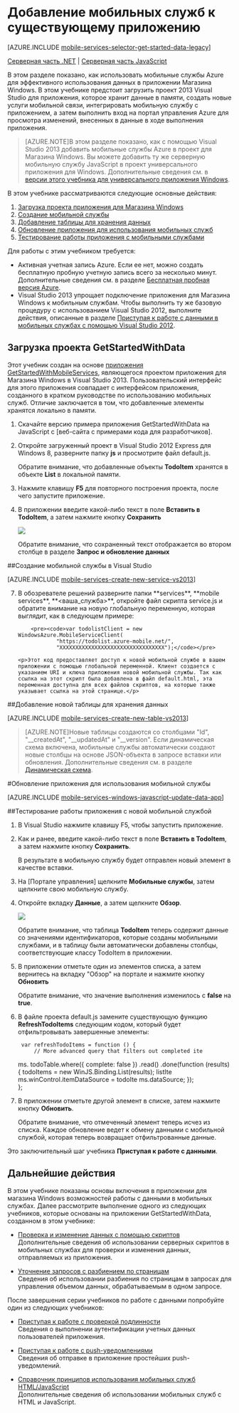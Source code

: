 ﻿<properties 
	pageTitle="Начало работы с данными (магазин Windows JavaScript) | Центр разработчиков для мобильных устройств" 
	description="Узнайте, как приступить к работе с мобильными службами, чтобы использовать данные в приложении JavaScript магазина Windows." 
	services="mobile-services" 
	documentationCenter="windows" 
	authors="ggailey777" 
	manager="dwrede" 
	editor=""/>	

<tags 
	ms.service="mobile-services" 
	ms.workload="mobile" 
	ms.tgt_pltfrm="mobile-windows-store" 
	ms.devlang="javascript" 
	ms.topic="article" 
	ms.date="09/19/2014" 
	ms.author="glenga"/>


# Добавление мобильных служб к существующему приложению

[AZURE.INCLUDE [mobile-services-selector-get-started-data-legacy](../includes/mobile-services-selector-get-started-data-legacy.md)]

<div class="dev-center-tutorial-subselector">
	<a href="/ru-ru/documentation/articles/mobile-services-dotnet-backend-windows-store-javascript-get-started-data/" title=".NET backend">Серверная часть .NET</a> | 
	<a href="/ru-ru/documentation/articles/mobile-services-windows-store-javascript-get-started-data/" title="JavaScript backend" class="current">Серверная часть JavaScript</a>
</div>


В этом разделе показано, как использовать мобильные службы Azure для эффективного использования данных в приложении Магазина Windows. В этом учебнике предстоит загрузить проект 2013 Visual Studio для приложения, которое хранит данные в памяти, создать новые услуги мобильной связи, интегрировать мобильную службу с приложением, а затем выполнить вход на портал управления Azure для просмотра изменений, внесенных в данные в ходе выполнения приложения.

>[AZURE.NOTE]В этом разделе показано, как с помощью Visual Studio 2013 добавить мобильные службы Azure в проект для Магазина Windows. Вы можете добавить ту же серверную мобильную службу JavaScript в проект универсального приложения для Windows. Дополнительные сведения см. в [версии этого учебника для универсального приложения Windows](/ru-ru/documentation/articles/mobile-services-javascript-backend-windows-universal-javascript-get-started-data).

В этом учебнике рассматриваются следующие основные действия:

1. [Загрузка проекта приложения для Магазина Windows][Получение приложения для Магазина Windows] 
2. [Создание мобильной службы]
3. [Добавление таблицы для хранения данных]
4. [Обновление приложения для использования мобильных служб]
5. [Тестирование работы приложения с мобильными службами]

Для работы с этим учебником требуется:

* Активная учетная запись Azure. Если ее нет, можно создать бесплатную пробную учетную запись всего за несколько минут. Дополнительные сведения см. в разделе [Бесплатная пробная версия Azure](http://azure.microsoft.com/pricing/free-trial/?WT.mc_id=A0E0E5C02&amp;returnurl=http%3A%2F%2Fazure.microsoft.com%2Fru-ru%2Fdocumentation%2Farticles%2Fmobile-services-windows-store-javascript-get-started-data%2F).
* Visual Studio 2013 упрощает подключение приложения для Магазина Windows к мобильным службам. Чтобы выполнить ту же базовую процедуру с использованием Visual Studio 2012, выполните действия, описанные в разделе <a href="/ru-ru/documentation/articles/mobile-services-windows-store-javascript-get-started-data-vs2012">Приступая к работе с данными в мобильных службах с помощью Visual Studio 2012</a>. 

<h2><a name="download-app"></a>Загрузка проекта GetStartedWithData</h2>

Этот учебник создан на основе [приложения GetStartedWithMobileServices][Веб-сайт с примерами кода для разработчиков], являющегося проектом приложения для Магазина Windows в Visual Studio 2013. Пользовательский интерфейс для этого приложения совпадает с интерфейсом приложения, созданного в кратком руководстве по использованию мобильных служб. Отличие заключается в том, что добавленные элементы хранятся локально в памяти.  

1. Скачайте версию примера приложения GetStartedWithData на JavaScript с [веб-сайта с примерами кода для разработчиков]. 

2. Откройте загруженный проект в Visual Studio 2012 Express для Windows 8, разверните папку **js** и просмотрите файл default.js.

   	Обратите внимание, что добавленные объекты **TodoItem** хранятся в объекте **List** в локальной памяти.

3. Нажмите клавишу **F5** для повторного построения проекта, после чего запустите приложение.

4. В приложении введите какой-либо текст в поле **Вставить в TodoItem**, а затем нажмите кнопку **Сохранить**

   	![][0]  

   	Обратите внимание, что сохраненный текст отображается во втором столбце в разделе **Запрос и обновление данных**

##<a name="create-service"></a>Создание мобильной службы в Visual Studio

[AZURE.INCLUDE [mobile-services-create-new-service-vs2013](../includes/mobile-services-create-new-service-vs2013.md)]

<ol start="7">
<li><p>В обозревателе решений разверните папки **services**, **mobile services**, **&lt;ваша_служба&gt;**, откройте файл скрипта service.js и обратите внимание на новую глобальную переменную, которая выглядит, как в следующем примере:</p> 

		<pre><code>var todolistClient = new WindowsAzure.MobileServiceClient(
                "https://todolist.azure-mobile.net/",
		        "XXXXXXXXXXXXXXXXXXXXXXXXXXXXXXXXX");</code></pre>

	<p>Этот код предоставляет доступ к новой мобильной службе в вашем приложении с помощью глобальной переменной. Клиент создается с указанием URI и ключа приложения новой мобильной службы. Так как ссылка на этот скрипт была добавлена в файл default.html, эта переменная доступна для всех файлов скриптов, на которые также указывает ссылка на этой странице.</p>
</li>
</ol>

##<a name="add-table"></a>Добавление новой таблицы для хранения данных

[AZURE.INCLUDE [mobile-services-create-new-table-vs2013](../includes/mobile-services-create-new-table-vs2013.md)]

>[AZURE.NOTE]Новые таблицы создаются со столбцами "Id", "__createdAt", "__updatedAt" и "__version". Если динамическая схема включена, мобильные службы автоматически создают новые столбцы на основе JSON-объекта в запросе вставки или обновления. Дополнительные сведения см. в разделе [Динамическая схема](http://msdn.microsoft.com/library/windowsazure/jj193175.aspx).

#<a name="update-app"></a>Обновление приложения для использования мобильной службы

[AZURE.INCLUDE [mobile-services-windows-javascript-update-data-app](../includes/mobile-services-windows-javascript-update-data-app.md)]

##<a name="test-app"></a>Тестирование работы приложения с новой мобильной службой

1. В Visual Studio нажмите клавишу F5, чтобы запустить приложение.

2. Как и ранее, введите какой-либо текст в поле **Вставить в TodoItem**, а затем нажмите кнопку **Сохранить**.

   	В результате в мобильную службу будет отправлен новый элемент в качестве вставки.

3. На [Портале управления] щелкните **Мобильные службы**, затем щелкните свою мобильную службу.

4. Откройте вкладку **Данные**, а затем щелкните **Обзор**.

   	![][9]
  
   	Обратите внимание, что таблица **TodoItem** теперь содержит данные со значениями идентификаторов, которые созданы мобильными службами, и в таблицу были автоматически добавлены столбцы, соответствующие классу TodoItem в приложении.

5. В приложении отметьте один из элементов списка, а затем вернитесь на вкладку "Обзор" на портале и нажмите кнопку **Обновить** 

  	Обратите внимание, что значение выполнения изменилось с **false** на **true**.

6. В файле проекта default.js замените существующую функцию **RefreshTodoItems** следующим кодом, который будет отфильтровывать завершенные элементы:

        var refreshTodoItems = function () {                     
            // More advanced query that filters out completed ite
	ms. 
            todoTable.where({ complete: false })
               .read()
               .done(function (results) {
                   todoItems = new WinJS.Binding.List(results);
                   listIte
	ms.winControl.itemDataSource = todoIte
	ms.dataSource;
               });            
        };

7. В приложении отметьте другой элемент в списке, затем нажмите кнопку **Обновить**.

   	Обратите внимание, что отмеченный элемент теперь исчез из списка. Каждое обновление ведет к обмену данными с мобильной службой, которая теперь возвращает отфильтрованные данные.

Это заключительный шаг учебника **Приступая к работе с данными**.

## <a name="next-steps"> </a>Дальнейшие действия

В этом учебнике показаны основы включения в приложении для магазина Windows возможностей работы с данными в мобильных службах. Далее рассмотрите выполнение одного из следующих учебников, которые основаны на приложении GetStartedWithData, созданном в этом учебнике:

* [Проверка и изменение данных с помощью скриптов]
  <br/>Дополнительные сведения об использовании серверных скриптов в мобильных службах для проверки и изменения данных, отправляемых из приложения.

* [Уточнение запросов с разбиением по страницам]
  <br/>Сведения об использовании разбиения по страницам в запросах для управления объемом данных, обрабатываемым в одном запросе.

После завершения серии учебников по работе с данными попробуйте один из следующих учебников:

* [Приступая к работе с проверкой подлинности]
  <br/>Сведения о выполнении аутентификации учетных данных пользователей приложения.

* [Приступая к работе с push-уведомлениями] 
  <br/>Сведения об отправке в приложение простейших push-уведомлений.

* [Справочник принципов использования мобильных служб HTML/JavaScript]
  <br/>Дополнительные сведения об использовании мобильных служб с HTML и JavaScript.

<!-- Anchors. -->

[Получение приложения для Магазина Windows]: #download-app
[Создание мобильной службы]: #create-service
[Добавление таблицы для хранения данных]: #add-table
[Обновление приложения для использования мобильных служб]: #update-app
[Тестирование работы приложения с мобильными службами]: #test-app
[Дальнейшие действия]:#next-steps

<!-- Images. -->
[0]: ./media/mobile-services-windows-store-javascript-get-started-data-vs2013/mobile-quickstart-startup.png

[9]: ./media/mobile-services-windows-store-javascript-get-started-data-vs2013/mobile-todoitem-data-browse.png
[10]: ./media/mobile-services-windows-store-javascript-get-started-data-vs2013/mobile-data-sample-download-js-vs12.png


<!-- URLs. -->
[Проверка и изменение данных с помощью скриптов]: /ru-ru/documentation/articles/mobile-services-windows-store-javascript-validate-modify-data-server-scripts/
[Уточнение запросов с разбиением по страницам]: /ru-ru/documentation/articles/mobile-services-windows-store-javascript-add-paging-data/
[Приступая к работе с мобильными службами]: /ru-ru/documentation/articles/mobile-services-javascript-backend-windows-store-javascript-get-started/
[Приступая к работе с данными]: /ru-ru/documentation/articles/mobile-services-windows-store-javascript-get-started-data/
[Приступая к работе с проверкой подлинности]: /ru-ru/documentation/articles/mobile-services-windows-store-javascript-get-started-users/
[Приступая к работе с push-уведомлениями]: /ru-ru/documentation/articles/mobile-services-javascript-backend-windows-store-javascript-get-started-push/

[Портал управления Azure]: https://manage.windowsazure.com/
[Портал управления]: https://manage.windowsazure.com/
[Пакет SDK для мобильных служб]: http://go.microsoft.com/fwlink/?LinkId=257545
[Веб-сайт с примерами кода для разработчиков]:  http://go.microsoft.com/fwlink/p/?LinkId=328660
[Справочник принципов использования мобильных служб HTML/JavaScript]: /ru-ru/documentation/articles/mobile-services-html-how-to-use-client-library/


<!--HONumber=42-->
